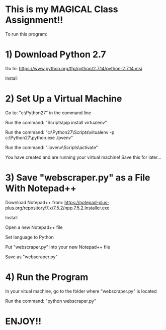 # This is my MAGICAL Class Assignment!!

To run this program:

# 1) Download Python 2.7

Go to: https://www.python.org/ftp/python/2.7.14/python-2.7.14.msi

Install

# 2) Set Up a Virtual Machine

Go to: "c:\Python27" in the command line

Run the command: "Scripts\pip install virtualenv"

Run the command: "c:\Python27\Scripts\vitualenv -p c:\Python27\python.exe .lpvenv"

Run the command: ".lpvenv\Scripts\activate"

You have created and are running your virtual machine! Save this for later...

# 3) Save "webscraper.py" as a File With Notepad++

Download Notepad++ from: https://notepad-plus-plus.org/repository/7.x/7.5.2/npp.7.5.2.Installer.exe

Install

Open a new Notepad++ file

Set language to Python

Put "webscraper.py" into your new Notepad++ file

Save as "webscraper.py"

# 4) Run the Program

In your vitual machine, go to the folder where "webscraper.py" is located

Run the command: "python webscraper.py"

# ENJOY!!
